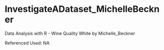 # InvestigateADataset_MichelleBeckner

Data Analysis with R - Wine Quality White by Michelle_Beckner

Referenced Used: NA
